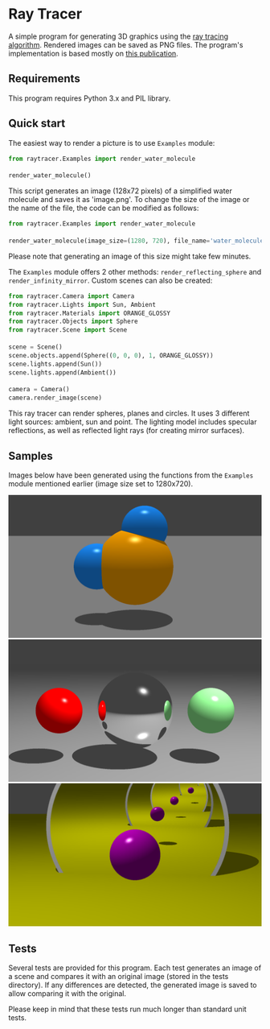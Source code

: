 # Ray Tracer

A simple program for generating 3D graphics using the [ray tracing algorithm](https://en.wikipedia.org/wiki/Ray_tracing_%28graphics%29). Rendered images can be saved as PNG files. The program's implementation is based mostly on [this publication](http://www.cs.utah.edu/~shirley/books/fcg2/rt.pdf).

## Requirements

This program requires Python 3.x and PIL library.

## Quick start

The easiest way to render a picture is to use ```Examples``` module:
```python
from raytracer.Examples import render_water_molecule

render_water_molecule()
```
This script generates an image (128x72 pixels) of a simplified water molecule and saves it as 'image.png'. To change the size of the image or the name of the file, the code can be modified as follows:

```python
from raytracer.Examples import render_water_molecule

render_water_molecule(image_size=(1280, 720), file_name='water_molecule.png')
```

Please note that generating an image of this size might take few minutes.

The ```Examples``` module offers 2 other methods: ```render_reflecting_sphere``` and ```render_infinity_mirror```. Custom scenes can also be created:

```python
from raytracer.Camera import Camera
from raytracer.Lights import Sun, Ambient
from raytracer.Materials import ORANGE_GLOSSY
from raytracer.Objects import Sphere
from raytracer.Scene import Scene

scene = Scene()
scene.objects.append(Sphere((0, 0, 0), 1, ORANGE_GLOSSY))
scene.lights.append(Sun())
scene.lights.append(Ambient())

camera = Camera()
camera.render_image(scene)
```

This ray tracer can render spheres, planes and circles. It uses 3 different light sources: ambient, sun and point. The lighting model includes specular reflections, as well as reflected light rays (for creating mirror surfaces).

## Samples

Images below have been generated using the functions from the ```Examples``` module mentioned earlier (image size set to 1280x720).

![image1](samples/water_molecule.png)
![image2](samples/reflecting_sphere.png)
![image2](samples/infinity_mirror.png)

## Tests

Several tests are provided for this program. Each test generates an image of a scene and compares it with an original image (stored in the tests directory). If any differences are detected, the generated image is saved to allow comparing it with the original.

Please keep in mind that these tests run much longer than standard unit tests.
